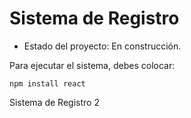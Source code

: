 <h1> Sistema de Registro</h1>

- Estado del proyecto: En construcción.

Para ejecutar el sistema, debes colocar:

```npm install react```

Sistema de Registro 2
